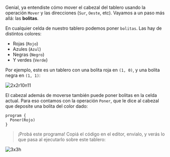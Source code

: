 Genial, ya entendiste cómo mover el cabezal del tablero usando la operación `Mover` y las direcciones (`Sur`, `Oeste`, etc). Vayamos a un paso más allá: las **bolitas**.

En cualquier celda de nuestro tablero podemos poner `bolitas`. Las hay de distintos colores:

 * Rojas (`Rojo`)
 * Azules (`Azul`)
 * Negras (`Negro`)
 * Y verdes (`Verde`)

Por ejemplo, este es un tablero con una bolita roja en `(1, 0)`, y una bolita negra en `(1, 1)`:

![2x2r10n11](https://raw.githubusercontent.com/sagrado-corazon-alcal/mumuki-fundamentos-gobstones-guia-1-primeros-programas/master/2x2r10n11.png)

El cabezal además de moverse también puede poner bolitas en la celda actual. Para eso contamos con la operación `Poner`, que le dice al cabezal que deposite una bolita del color dado:

```puppet
program {
  Poner(Rojo)    
}
```

> ¡Probá este programa! Copiá el código en el editor, envialo, y verás lo que pasa al ejecutarlo sobre este tablero:

![3x3h](https://raw.githubusercontent.com/sagrado-corazon-alcal/mumuki-fundamentos-gobstones-guia-1-primeros-programas/master/3x3h.png)
